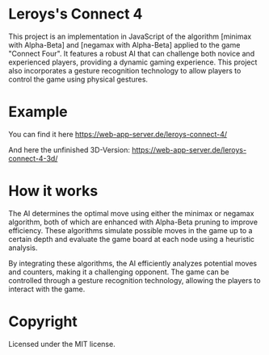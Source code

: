 # Leroys's Connect 4
This project is an implementation in JavaScript of the algorithm [minimax with Alpha-Beta] and [negamax with Alpha-Beta] applied to the game "Connect Four". It features a robust AI that can challenge both novice and experienced players, providing a dynamic gaming experience. This project also incorporates a gesture recognition technology to allow players to control the game using physical gestures.

# Example
You can find it here https://web-app-server.de/leroys-connect-4/

And here the unfinished 3D-Version: https://web-app-server.de/leroys-connect-4-3d/

# How it works
The AI determines the optimal move using either the minimax or negamax algorithm, both of which are enhanced with Alpha-Beta pruning to improve efficiency. These algorithms simulate possible moves in the game up to a certain depth and evaluate the game board at each node using a heuristic analysis.

By integrating these algorithms, the AI efficiently analyzes potential moves and counters, making it a challenging opponent. The game can be controlled through a gesture recognition technology, allowing the players to interact with the game.

# Copyright
Licensed under the MIT license.
